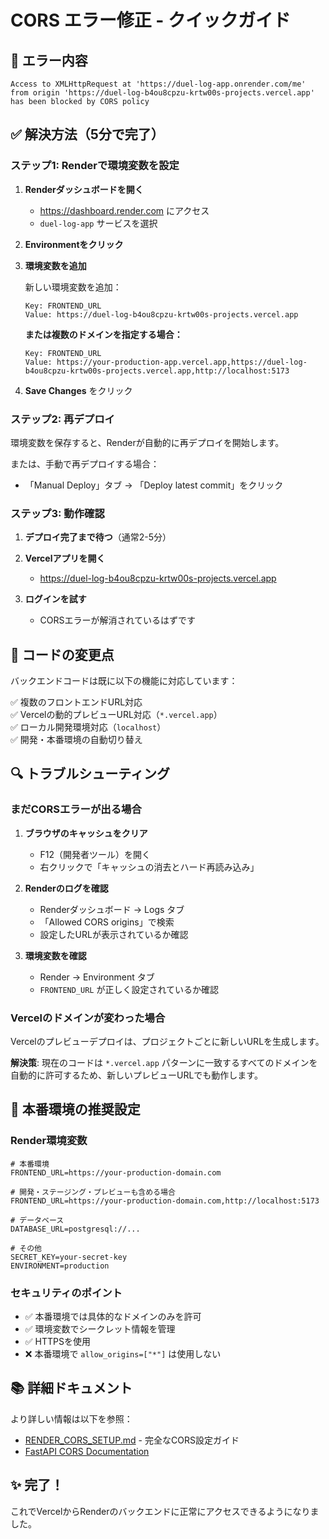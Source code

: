 # CORS エラー修正 - クイックガイド

## 🚨 エラー内容

```
Access to XMLHttpRequest at 'https://duel-log-app.onrender.com/me' 
from origin 'https://duel-log-b4ou8cpzu-krtw00s-projects.vercel.app' 
has been blocked by CORS policy
```

## ✅ 解決方法（5分で完了）

### ステップ1: Renderで環境変数を設定

1. **Renderダッシュボードを開く**
   - https://dashboard.render.com にアクセス
   - `duel-log-app` サービスを選択

2. **Environmentをクリック**

3. **環境変数を追加**

   新しい環境変数を追加：
   
   ```
   Key: FRONTEND_URL
   Value: https://duel-log-b4ou8cpzu-krtw00s-projects.vercel.app
   ```

   **または複数のドメインを指定する場合：**
   
   ```
   Key: FRONTEND_URL
   Value: https://your-production-app.vercel.app,https://duel-log-b4ou8cpzu-krtw00s-projects.vercel.app,http://localhost:5173
   ```

4. **Save Changes** をクリック

### ステップ2: 再デプロイ

環境変数を保存すると、Renderが自動的に再デプロイを開始します。

または、手動で再デプロイする場合：
- 「Manual Deploy」タブ → 「Deploy latest commit」をクリック

### ステップ3: 動作確認

1. **デプロイ完了まで待つ**（通常2-5分）

2. **Vercelアプリを開く**
   - https://duel-log-b4ou8cpzu-krtw00s-projects.vercel.app

3. **ログインを試す**
   - CORSエラーが解消されているはずです

## 📝 コードの変更点

バックエンドコードは既に以下の機能に対応しています：

✅ 複数のフロントエンドURL対応  
✅ Vercelの動的プレビューURL対応（`*.vercel.app`）  
✅ ローカル開発環境対応（`localhost`）  
✅ 開発・本番環境の自動切り替え  

## 🔍 トラブルシューティング

### まだCORSエラーが出る場合

1. **ブラウザのキャッシュをクリア**
   - F12（開発者ツール）を開く
   - 右クリックで「キャッシュの消去とハード再読み込み」

2. **Renderのログを確認**
   - Renderダッシュボード → Logs タブ
   - 「Allowed CORS origins」で検索
   - 設定したURLが表示されているか確認

3. **環境変数を確認**
   - Render → Environment タブ
   - `FRONTEND_URL` が正しく設定されているか確認

### Vercelのドメインが変わった場合

Vercelのプレビューデプロイは、プロジェクトごとに新しいURLを生成します。

**解決策**: 現在のコードは `*.vercel.app` パターンに一致するすべてのドメインを自動的に許可するため、新しいプレビューURLでも動作します。

## 🎯 本番環境の推奨設定

### Render環境変数

```env
# 本番環境
FRONTEND_URL=https://your-production-domain.com

# 開発・ステージング・プレビューも含める場合
FRONTEND_URL=https://your-production-domain.com,http://localhost:5173

# データベース
DATABASE_URL=postgresql://...

# その他
SECRET_KEY=your-secret-key
ENVIRONMENT=production
```

### セキュリティのポイント

- ✅ 本番環境では具体的なドメインのみを許可
- ✅ 環境変数でシークレット情報を管理
- ✅ HTTPSを使用
- ❌ 本番環境で `allow_origins=["*"]` は使用しない

## 📚 詳細ドキュメント

より詳しい情報は以下を参照：
- [RENDER_CORS_SETUP.md](./RENDER_CORS_SETUP.md) - 完全なCORS設定ガイド
- [FastAPI CORS Documentation](https://fastapi.tiangolo.com/tutorial/cors/)

## ✨ 完了！

これでVercelからRenderのバックエンドに正常にアクセスできるようになりました。
